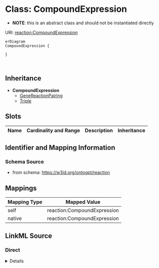 # Class: CompoundExpression


* __NOTE__: this is an abstract class and should not be instantiated directly


URI: [reaction:CompoundExpression](http://w3id.org/ontogpt/reaction/CompoundExpression)


```mermaid
erDiagram
CompoundExpression {

}



```




## Inheritance
* **CompoundExpression**
    * [GeneReactionPairing](GeneReactionPairing.md)
    * [Triple](Triple.md)



## Slots

| Name | Cardinality and Range | Description | Inheritance |
| ---  | --- | --- | --- |









## Identifier and Mapping Information







### Schema Source


* from schema: https://w3id.org/ontogpt/reaction





## Mappings

| Mapping Type | Mapped Value |
| ---  | ---  |
| self | reaction:CompoundExpression |
| native | reaction:CompoundExpression |





## LinkML Source

<!-- TODO: investigate https://stackoverflow.com/questions/37606292/how-to-create-tabbed-code-blocks-in-mkdocs-or-sphinx -->

### Direct

<details>
```yaml
name: CompoundExpression
from_schema: https://w3id.org/ontogpt/reaction
rank: 1000
abstract: true

```
</details>

### Induced

<details>
```yaml
name: CompoundExpression
from_schema: https://w3id.org/ontogpt/reaction
rank: 1000
abstract: true

```
</details>